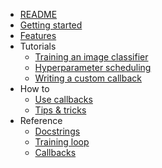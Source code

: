 - [README](README.md)
- [Getting started](docs/getting_started.md)
- [Features](docs/features.md)
- Tutorials
    - [Training an image classifier](docs/tutorials/mnist.ipynb)
    - [Hyperparameter scheduling](docs/tutorials/hyperparameters.md)
    - [Writing a custom callback](docs/callbacks/custom.md)
- How to
    - [Use callbacks](docs/callbacks/usage.md)
    - [Tips & tricks](docs/callbacks/tipstricks.md)
- Reference
    - [Docstrings](REFERENCE)
    - [Training loop](docs/training/basics.md)
    - [Callbacks](docs/callbacks/reference.md)
